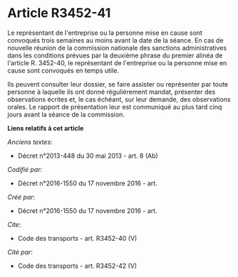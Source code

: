 # Article R3452-41

Le représentant de l'entreprise ou la personne mise en cause sont convoqués trois semaines au moins avant la date de la
séance. En cas de nouvelle réunion de la commission nationale des sanctions administratives dans les conditions prévues par
la deuxième phrase du premier alinéa de l'article R. 3452-40, le représentant de l'entreprise ou la personne mise en cause
sont convoqués en temps utile. 

Ils peuvent consulter leur dossier, se faire assister ou représenter par toute personne à laquelle ils ont donné
régulièrement mandat, présenter des observations écrites et, le cas échéant, sur leur demande, des observations orales. Le
rapport de présentation leur est communiqué au plus tard cinq jours avant la séance de la commission.

**Liens relatifs à cet article**

_Anciens textes_:

  - Décret n°2013-448 du 30 mai 2013 - art. 8 (Ab)

_Codifié par_:

  - Décret n°2016-1550 du 17 novembre 2016 - art.

_Créé par_:

  - Décret n°2016-1550 du 17 novembre 2016 - art.

_Cite_:

  - Code des transports - art. R3452-40 (V)

_Cité par_:

  - Code des transports - art. R3452-42 (V)
